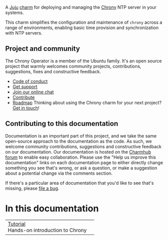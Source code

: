 A [Juju](https://juju.is/) [charm](https://juju.is/docs/olm/charmed-operators) 
for deploying and managing the [Chrony](https://chrony-project.org) NTP server 
in your systems.

This charm simplifies the configuration and maintenance of `chrony` across a 
range of environments, enabling basic time provision and synchronization with 
NTP servers.

## Project and community

The Chrony Operator is a member of the Ubuntu family. It's an
open source project that warmly welcomes community projects, contributions,
suggestions, fixes and constructive feedback.
* [Code of conduct](https://ubuntu.com/community/code-of-conduct)
* [Get support](https://discourse.charmhub.io/)
* [Join our online chat](https://matrix.to/#/#charmhub-charmdev:ubuntu.com)
* [Contribute](https://charmhub.io/chrony/docs/contributing)
* [Roadmap](https://charmhub.io/chrony/docs/roadmap)
Thinking about using the Chrony charm for your next project? [Get in touch](https://matrix.to/#/#charmhub-charmdev:ubuntu.com)!

## Contributing to this documentation

Documentation is an important part of this project, and we take the same open-source approach to the documentation as the code. As such, we welcome community contributions, suggestions and constructive feedback on our documentation. Our documentation is hosted on the [Charmhub forum](https://discourse.charmhub.io/) to enable easy collaboration. Please use the "Help us improve this documentation" links on each documentation page to either directly change something you see that's wrong, or ask a question, or make a suggestion about a potential change via the comments section.

If there's a particular area of documentation that you'd like to see that's missing, please [file a bug](https://github.com/canonical/chrony-operator/issues).

# In this documentation
|                                                            ||
|------------------------------------------------------------|----------------|
| [Tutorial](tutorial)</br>  Hands-on introduction to Chrony ||
